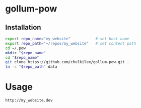 # gollum-pow

## Installation

```bash
export repo_name="my_website"           # set host name
export repo_path="~/repos/my_website"   # set content path
cd ~/.pow
mkdir "$repo_name"
cd "$repo_name"
git clone https://github.com/chulkilee/gollum-pow.git .
ln -s "$repo_path" data
```

# Usage

`http://my_website.dev`
